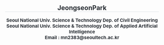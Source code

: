 <div align= "center"> 
    <h2 style="border-bottom: 1px solid #d8dee4; color: #282d33;"> JeongseonPark </h2>  
    <div style="font-weight: 700; font-size: 15px; text-align: center; color: #282d33;"> Seoul National Univ. Science & Technology Dep. of Civil Engineering</li><div></li>Seoul National Univ.  Science & Technology Dep. of Applied Artificial Intelligence</li><div></li></li><div></li>Email : mn2383@seoultech.ac.kr </div> 
    </div>

    
